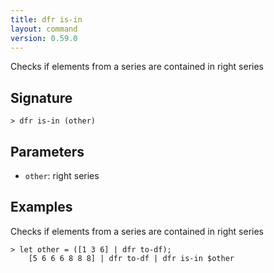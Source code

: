 ```yaml
---
title: dfr is-in
layout: command
version: 0.59.0
---
```


Checks if elements from a series are contained in right series

## Signature

```> dfr is-in (other)```

## Parameters

 -  `other`: right series

## Examples

Checks if elements from a series are contained in right series
```shell
> let other = ([1 3 6] | dfr to-df);
    [5 6 6 6 8 8 8] | dfr to-df | dfr is-in $other
```

